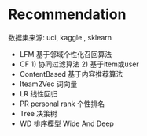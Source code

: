 #  Recommendation 
  数据集来源:  uci, kaggle , sklearn
- LFM     基于邻域个性化召回算法
- CF      1) 协同过滤算法    2) 基于item或user
- ContentBased  基于内容推荐算法
- Iteam2Vec    词向量
- LR          线性回归
- PR personal rank    个性排名
- Tree  决策树
- WD    排序模型     Wide And Deep

